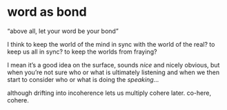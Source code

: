 # word as bond

“above all, let your word be your bond”

I think to keep the world of the mind in sync with the world of the real? to keep us all in sync? to keep the worlds from fraying?

I mean it’s a good idea on the surface, sounds _nice_ and nicely obvious, but when you’re not sure who or what is ultimately listening and when we then start to consider who or what is doing the _speaking_…

although drifting into incoherence lets us multiply cohere later. co-here, cohere.

